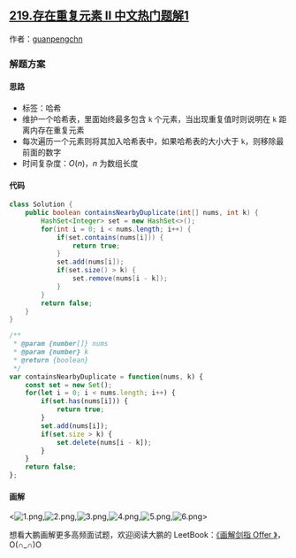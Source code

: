 ## [219.存在重复元素 II 中文热门题解1](https://leetcode.cn/problems/contains-duplicate-ii/solutions/100000/hua-jie-suan-fa-219-cun-zai-zhong-fu-yuan-su-ii-by)

作者：[guanpengchn](https://leetcode.cn/u/guanpengchn)
### 解题方案

#### 思路

- 标签：哈希
- 维护一个哈希表，里面始终最多包含 `k` 个元素，当出现重复值时则说明在 `k` 距离内存在重复元素
- 每次遍历一个元素则将其加入哈希表中，如果哈希表的大小大于 `k`，则移除最前面的数字
- 时间复杂度：$O(n)$，$n$ 为数组长度

#### 代码

```Java []
class Solution {
    public boolean containsNearbyDuplicate(int[] nums, int k) {
        HashSet<Integer> set = new HashSet<>();
        for(int i = 0; i < nums.length; i++) {
            if(set.contains(nums[i])) {
                return true;
            }
            set.add(nums[i]);
            if(set.size() > k) {
                set.remove(nums[i - k]);
            }
        }
        return false;
    }
}
```

```JavaScript []
/**
 * @param {number[]} nums
 * @param {number} k
 * @return {boolean}
 */
var containsNearbyDuplicate = function(nums, k) {
    const set = new Set();
    for(let i = 0; i < nums.length; i++) {
        if(set.has(nums[i])) {
            return true;
        }
        set.add(nums[i]);
        if(set.size > k) {
            set.delete(nums[i - k]);
        }
    }
    return false;
};
```


#### 画解

<![1.png](https://pic.leetcode-cn.com/932bce02af68cb2b2c630dbe555d298e7ffeb42becbc5be1c1b4654a6d084956-1.png),![2.png](https://pic.leetcode-cn.com/ab0688468085573db2d3d185ba1fa597de547661db5bd25d1717daa729f4392d-2.png),![3.png](https://pic.leetcode-cn.com/bda226c4009e410876020b18cd516211b7ade11a25b159cb5c700e92cb96fcb5-3.png),![4.png](https://pic.leetcode-cn.com/2c30c9b9d3663214071943fcabf4644ddc9ca4be0ada2f54f45ec5530c1f594b-4.png),![5.png](https://pic.leetcode-cn.com/337a9ad9e0e0e5ef29a516bbcef27c9ef6c4cb5ddd67f8ccee72fe1a56e5f1f6-5.png),![6.png](https://pic.leetcode-cn.com/4df77fd07c73e4a5ac4217761ae5d3511a852e513e12d1079de6012b1fa89655-6.png)>


想看大鹏画解更多高频面试题，欢迎阅读大鹏的 LeetBook：[《画解剑指 Offer 》](https://leetcode-cn.com/leetbook/detail/illustrate-lcof/)，O(∩_∩)O